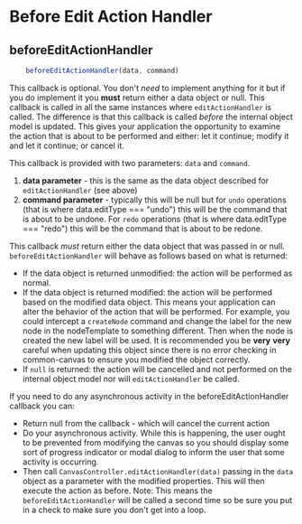 # Before Edit Action Handler


## beforeEditActionHandler
```js
    beforeEditActionHandler(data, command)
```
This callback is optional. You don't *need* to implement anything for it but if you do implement it you **must** return either a data object or null. This callback is called in all the same instances where `editActionHandler` is called. The difference is that this callback is called *before* the internal object model is updated. This gives your application the opportunity to examine the action that is about to be performed and either: let it continue; modify it and let it continue; or cancel it.

 This callback is provided with two parameters: `data` and `command`.

1. **data parameter** - this is the same as the data object described for `editActionHandler` (see above)
2. **command parameter** - typically this will be null but for `undo` operations (that is where data.editType === "undo") this will be the command that is about to be undone. For `redo` operations (that is where data.editType === "redo") this will be the command that is about to be redone.

This callback *must* return either the data object that was passed in or null. `beforeEditActionHandler` will behave as follows based on what is returned:

* If the data object is returned unmodified: the action will be performed as normal.
* If the data object is returned modified: the action will be performed based on the modified data object. This means your application can alter the behavior of the action that will be performed. For example, you could intercept a `createNode` command and change the label for the new node in the nodeTemplate to something different. Then when the node is created the new label will be used. It is recommended you be **very** **very** careful when updating this object since there is no error checking in common-canvas to ensure you modified the object correctly.
* If `null` is returned: the action will be cancelled and not performed on the internal object model nor will `editActionHandler` be called.

If you need to do any asynchronous activity in the beforeEditActionHandler callback you can:

* Return null from the callback - which will cancel the current action
* Do your asynchronous activity. While this is happening, the user ought to be prevented from modifying the canvas so you should display some sort of progress indicator or modal dialog to inform the user that some activity is occurring.
* Then call `CanvasController.editActionHandler(data)` passing in the `data` object as a parameter with the modified properties. This will then execute the action as before. Note: This means the `beforeEditActionHandler` will be called a second time so be sure you put in a check to make sure you don't get into a loop.
